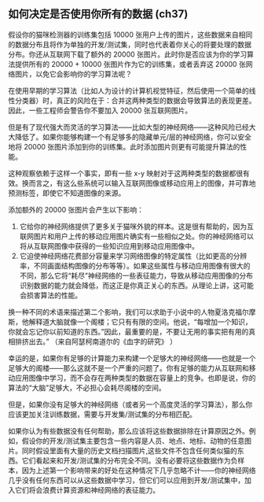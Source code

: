 ## 如何决定是否使用你所有的数据 (ch37)


假设你的猫咪检测器的训练集包括 10000 张用户上传的图片，这些数据来自相同的数据分布且将作为单独的开发/测试集，同时也代表着你关心的将要处理的数据分布。你还从互联网下载了额外的 20000 张图片。此时你是否应该为你的学习算法提供所有的 20000 + 10000 张图片作为它的训练集，或者丢弃这 20000 张网络图片，以免它会影响你的学习算法呢？

在使用早期的学习算法（比如人为设计的计算机视觉特征，然后使用一个简单的线性分类器）时，真正的风险在于：合并这两种类型的数据会导致算法的表现更差。因此，一些工程师会警告你不要加入 20000 张互联网图片。 

但是有了现代强大而灵活的学习算法——比如大型的神经网络——这种风险已经大大降低了。如果你能够构建一个有足够多的隐藏单元/层的神经网络，你可以安全地将 20000 张图片添加到你的训练集。此时添加图片则更有可能提升算法的性能。

这种观察依赖于这样一个事实，即有一些 x-y 映射对于这两种类型的数据都很有效。换而言之，有这么些系统可以输入互联网图像或移动应用上的图像，并可靠地预测标签，即使它不知道图像的来源。

添加额外的 20000 张图片会产生以下影响：

1. 它给你的神经网络提供了更多关于猫咪外貌的样本。这是很有帮助的，因为互联网图片和用户上传的移动应用图片确实有一些相似之处。你的神经网络可以将从互联网图像中获得的一些知识应用到移动应用图像中。
2. 它迫使神经网络花费部分容量来学习网络图像的特定属性（比如更高的分辨率，不同画面结构图像的分布等等）。如果这些属性与移动应用图像有很大的不同，那么它将“耗尽”神经网络的一些表征能力，导致从移动应用图像的分布识别数据的能力就会降低，而这正是你真正关心的东西。从理论上讲，这可能会损害算法的性能。

换一种不同的术语来描述第二个影响，我们可以求助于小说中的人物夏洛克福尔摩斯，他解释道大脑就像一个阁楼；它只有有限的空间。他说，“每增加一个知识，你就会忘记你以前知道的东西。”因此，最重要的是，不要让无用的事实把有用的真相排挤出去。” （来自阿瑟柯南道尔的《血字的研究》 ）

幸运的是，如果你有足够的计算能力来构建一个足够大的神经网络——也就是一个足够大的阁楼——那么这就不是一个严重的问题了。你有足够的能力从互联网和移动应用图像中学习，而不会存在两种类型的数据在容量上的竞争。也即是说，你的算法的“大脑”足够大，不必担心会耗尽阁楼的空间。 

但是，如果你没有足够大的神经网络（或者另一个高度灵活的学习算法），那么你应该更加关注训练数据，需要与开发集/测试集的分布相匹配。

如果你认为有些数据没有任何帮助，那么应该将这些数据排除在计算原因之外。例如，假设你的开发/测试集主要包含一些内容是人员、地点、地标、动物的任意图片。同时假设里面有大量的历史文档扫描图片,这些文件不包含任何类似猫的东西。它们看起来和开发/测试集的分布完全不同。没有必要将这些数据作为负样本，因为上述第一个影响带来的好处在这种情况下几乎忽略不计——你的神经网络几乎没有任何东西可以从这些数据中学习，但它们可以应用到开发/测试集中，加入它们将会浪费计算资源和神经网络的表征能力。 